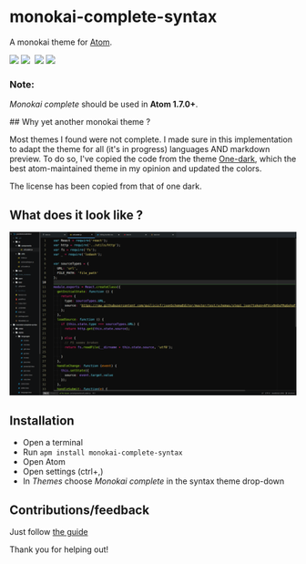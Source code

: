 monokai-complete-syntax
=======================

A monokai theme for [Atom](https://atom.io/).

![](https://badgen.net/apm/v/monokai-complete-syntax) ![](https://badgen.net/apm/license/monokai-complete-syntax) ![]() ![](https://badgen.net/apm/dl/monokai-complete-syntax) ![](https://badgen.net/apm/stars/monokai-complete-syntax)

### Note:

_Monokai complete_ should be used in __Atom 1.7.0+__.

## Why yet another monokai theme ?

Most themes I found were not complete. I made sure in this implementation to adapt the theme for all (it's in progress) languages AND markdown preview.
To do so, I've copied the code from the theme [One-dark](https://github.com/atom/one-dark-syntax), which the best atom-maintained theme in my opinion and updated the colors.

The license has been copied from that of one dark.

## What does it look like ?

![JavaScript example](https://raw.githubusercontent.com/quilicicf/monokai-complete-syntax/master/doc/screenshot.png)

## Installation

- Open a terminal
- Run `apm install monokai-complete-syntax`
- Open Atom
- Open settings (ctrl+,)
- In _Themes_ choose _Monokai complete_ in the syntax theme drop-down

## Contributions/feedback

Just follow [the guide](https://github.com/quilicicf/Docs/blob/master/contribution/main.md)

Thank you for helping out!
